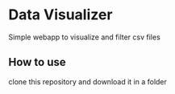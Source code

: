 # Data Visualizer
Simple webapp to visualize and filter csv files

## How to use
clone this repository and download it in a folder
